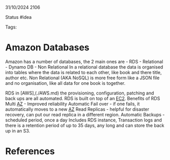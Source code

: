 31/10/2024 2106

Status #idea

Tags:

# Amazon Databases

Amazon has a number of databases, the 2 main ones are 
	- RDS - Relational
	- Dynamo DB - Non Relational
In a relational database the data is organised into tables where the data is related to each other, like book and there title, author etc.
Non Relational (AKA NoSQL) is more free form like a JSON file and no organisation, like all data for one book is together.

RDS in [AWS],(./AWS.md) the provisioning, configuration, patching and back ups are all automated. RDS is built on top of an [EC2](./EC2.md).
Benefits of RDS
	Multi [AZ](./AZ.md) - Improved reliability
	Automatic Fail over - if one fails, it automatically moves to a new [AZ](./AZ.md)
	Read Replicas - helpful for disaster recovery, can put our read replica in a different region.
	Automatic Backups - scheduled period, once a day
	Includes RDS instance, Transaction logs and there is a retention period of up to 35 days, any long and can store the back up in an S3.





# References
